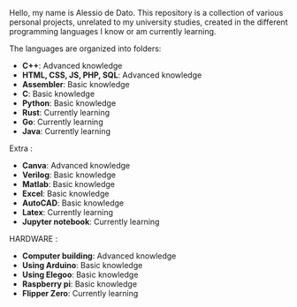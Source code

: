 Hello, my name is Alessio de Dato. This repository is a collection of various personal projects, unrelated to my university studies, created in the different programming languages I know or am currently learning.

The languages are organized into folders:
- **C++**: Advanced knowledge
- **HTML, CSS, JS, PHP, SQL**: Advanced knowledge
- **Assembler**: Basic knowledge
- **C**: Basic knowledge
- **Python**: Basic knowledge
- **Rust**: Currently learning
- **Go**: Currently learning
- **Java**: Currently learning

Extra :
- **Canva**: Advanced knowledge
- **Verilog**: Basic knowledge
- **Matlab**: Basic knowledge
- **Excel**: Basic knowledge
- **AutoCAD**: Basic knowledge
- **Latex**: Currently learning
- **Jupyter notebook**: Currently learning

HARDWARE :
- **Computer building**: Advanced knowledge
- **Using Arduino**: Basic knowledge
- **Using Elegoo**: Basic knowledge
- **Raspberry pi**: Basic knowledge
- **Flipper Zero**: Currently learning
